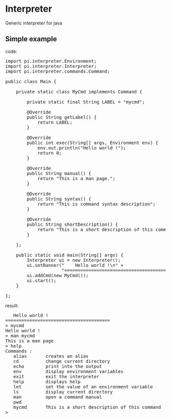 Interpreter
===========

Generic interpreter for java


Simple example
--------------

code:
<pre>
import pi.interpreter.Environment;
import pi.interpreter.Interpreter;
import pi.interpreter.commands.Command;

public class Main {
	
	private static class MyCmd implements Command {

		private static final String LABEL = "mycmd";
		
		@Override
		public String getLabel() {
			return LABEL;
		}

		@Override
		public int exec(String[] args, Environment env) {
			env.out.println("Hello world !");
			return 0;
		}

		@Override
		public String manual() {
			return "This is a man page.";
		}

		@Override
		public String syntax() {
			return "This is command syntax description";
		}

		@Override
		public String shortDescription() {
			return "This is a short description of this command";
		}
		
	};
	
	public static void main(String[] args) {
		Interpreter ui = new Interpreter();
		ui.setBanner("    Hello world !\n" +
					 "=======================================");
		ui.addCmd(new MyCmd());
		ui.start();
	}
	
};
</pre>

result:
<pre>
   Hello world !
=======================================
> mycmd
Hello world !
> man mycmd
This is a man page
> help
Commands :
   alias       creates an alias
   cd          change current directory
   echo        print into the output
   env         display environment variables
   exit        exit the interpreter
   help        displays help
   let         set the value of an environment variable
   ls          display current directory
   man         open a command manual
   pwd         
   mycmd       This is a short description of this command
> 
</pre>
